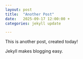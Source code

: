 ```yaml
---
layout: post
title:  "Another Post"
date:   2025-09-17 12:00:00 +
categories: jekyll update

---
```


This is another post, created today!

Jekyll makes blogging easy.